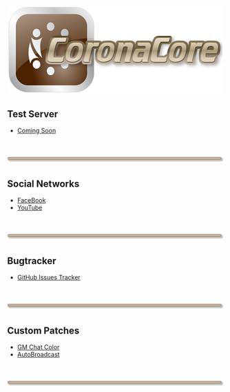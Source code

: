 # ![logo](https://raw.githubusercontent.com/CoronaCore/CoronaCore/master/images/logo.png)

## Test Server
  * [Coming Soon]()

# ![logo](https://raw.githubusercontent.com/CoronaCore/CoronaCore/master/images/line.png)

## Social Networks
  * [FaceBook]()
  * [YouTube]()

# ![logo](https://raw.githubusercontent.com/CoronaCore/CoronaCore/master/images/line.png)

## Bugtracker
  * [GitHub Issues Tracker](https://github.com/CoronaCore/Issues/issues)

# ![logo](https://raw.githubusercontent.com/CoronaCore/CoronaCore/master/images/line.png)

## Custom Patches

  * [GM Chat Color](http://coronacore.github.io/CoronaCore/gmchatcolor.html)
  * [AutoBroadcast](http://coronacore.github.io/CoronaCore/autobroadcast.html)

# ![logo](https://raw.githubusercontent.com/CoronaCore/CoronaCore/master/images/line.png)
